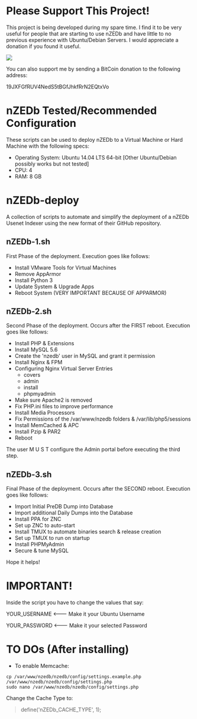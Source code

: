 # Please Support This Project!

This project is being developed during my spare time.  I find it to be very useful for people that are starting to use nZEDb and have little to no previous experience with Ubuntu/Debian Servers.  I would appreciate a donation if you found it useful.

[![](https://www.paypalobjects.com/en_US/i/btn/btn_donateCC_LG.gif)](https://www.paypal.com/cgi-bin/webscr?cmd=_donations&business=53CD2WNX3698E&lc=US&item_name=PREngineer&item_number=nZEDb%2ddeploy&currency_code=USD&bn=PP%2dDonationsBF%3abtn_donateCC_LG%2egif%3aNonHosted)

You can also support me by sending a BitCoin donation to the following address:

19JXFGfRUV4NedS5tBGfJhkfRrN2EQtxVo

# nZEDb Tested/Recommended Configuration

These scripts can be used to deploy nZEDb to a Virtual Machine or Hard Machine with the following specs:

* Operating System: Ubuntu 14.04 LTS 64-bit [Other Ubuntu/Debian possibly works but not tested]
* CPU: 4
* RAM: 8 GB

# nZEDb-deploy
A collection of scripts to automate and simplify the deployment of a nZEDb Usenet Indexer using the new format of their GitHub repository.

## nZEDb-1.sh

First Phase of the deployment.  Execution goes like follows:

* Install VMware Tools for Virtual Machines
* Remove AppArmor
* Install Python 3
* Update System & Upgrade Apps
* Reboot System (VERY IMPORTANT BECAUSE OF APPARMOR)

## nZEDb-2.sh

Second Phase of the deployment.  Occurs after the FIRST reboot.  Execution goes like follows:

* Install PHP & Extensions
* Install MySQL 5.6
* Create the 'nzedb' user in MySQL and grant it permission
* Install Nginx & FPM
* Configuring Nginx Virtual Server Entries
  * covers
  * admin
  * install
  * phpmyadmin
* Make sure Apache2 is removed
* Fix PHP.ini files to improve performance
* Install Media Processors
* Fix Permissions of the /var/www/nzedb folders & /var/lib/php5/sessions
* Install MemCached & APC
* Install Pzip & PAR2
* Reboot

The user  M U S T  configure the Admin portal before executing the third step.

## nZEDb-3.sh

Final Phase of the deployment.  Occurs after the SECOND reboot.  Execution goes like follows:

* Import Initial PreDB Dump into Database
* Import additional Daily Dumps into the Database
* Install PPA for ZNC
* Set up ZNC to auto-start
* Install TMUX to automate binaries search & release creation
* Set up TMUX to run on startup
* Install PHPMyAdmin
* Secure & tune MySQL

Hope it helps!

# IMPORTANT!

Inside the script you have to change the values that say:

YOUR_USERNAME  <--- Make it your Ubuntu Username

YOUR_PASSWORD  <--- Make it your selected Password

# TO DOs (After installing)

* To enable Memcache:
```
cp /var/www/nzedb/nzedb/config/settings.example.php  /var/www/nzedb/nzedb/config/settings.php
sudo nano /var/www/nzedb/nzedb/config/settings.php
```
Change the Cache Type to:

> define('nZEDb_CACHE_TYPE', 1);
